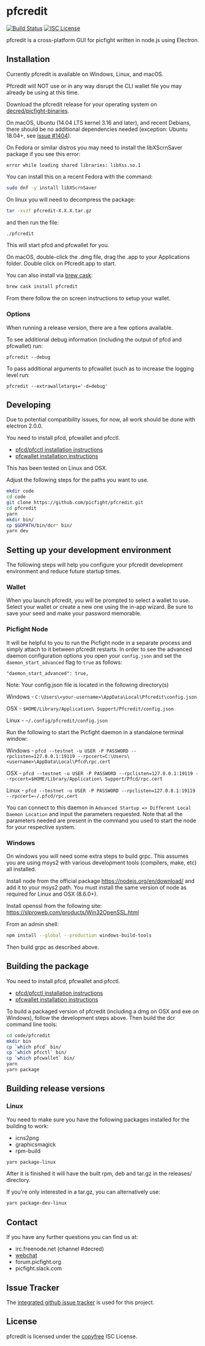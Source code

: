 # pfcredit

[![Build Status](https://travis-ci.org/picfight/pfcredit.png?branch=master)](https://travis-ci.org/picfight/pfcredit)
[![ISC License](http://img.shields.io/badge/license-ISC-blue.svg)](http://copyfree.org)

pfcredit is a cross-platform GUI for picfight written in node.js using
Electron.

## Installation

Currently pfcredit is available on Windows, Linux, and macOS.

Pfcredit will NOT use or in any way disrupt the CLI wallet file you may
already be using at this time.

Download the pfcredit release for your operating system on [decred/picfight-binaries](https://github.com/decred/picfight-binaries/releases).

On macOS, Ubuntu (14.04 LTS kernel 3.16 and later), and recent Debians, there should be
no additional dependencies needed (exception: Ubuntu 18.04+, see [issue #1404](https://github.com/picfight/pfcredit/issues/1404)).

On Fedora or similar distros you may need to install the libXScrnSaver
package if you see this error:
```
error while loading shared libraries: libXss.so.1
```

You can install this on a recent Fedora with the command:

```bash
sudo dnf -y install libXScrnSaver
```

On linux you will need to decompress the package:
```bash
tar -xvzf pfcredit-X.X.X.tar.gz
```
and then run the file:
```bash
./pfcredit
```

This will start pfcd and pfcwallet for you.

On macOS, double-click the .dmg file, drag the .app to your
Applications folder.  Double click on Pfcredit.app to start.

You can also install via [brew cask](https://caskroom.github.io):
```bash
brew cask install pfcredit
```

From there follow the on screen instructions to setup your wallet.

### Options

When running a release version, there are a few options available.

To see additional debug information (including the output of pfcd and pfcwallet) run:

```
pfcredit --debug
```

To pass additional arguments to pfcwallet (such as to increase the logging level run:

```
pfcredit --extrawalletargs='-d=debug'
```

## Developing

Due to potential compatibility issues, for now, all work should be
done with electron 2.0.0.

You need to install pfcd, pfcwallet and pfcctl.

- [pfcd/pfcctl installation instructions](https://github.com/picfight/pfcd#updating)
- [pfcwallet installation instructions](https://github.com/picfight/pfcwallet#installation-and-updating)

This has been tested on Linux and OSX.

Adjust the following steps for the paths you want to use.

``` bash
mkdir code
cd code
git clone https://github.com/picfight/pfcredit.git
cd pfcredit
yarn
mkdir bin/
cp $GOPATH/bin/dcr* bin/
yarn dev
```

## Setting up your development environment
The following steps will help you configure your pfcredit development environment and reduce future startup times.

### Wallet
When you launch pfcredit, you will be prompted to select a wallet to use. Select your wallet or create a new one using the in-app wizard. Be sure to save your seed and make your password memorable.

### Picfight Node
It will be helpful to you to run the Picfight node in a separate process and simply attach to it between pfcredit restarts. In order to see the advanced daemon configuration options you open your ```config.json``` and set the ```daemon_start_advanced``` flag to ```true``` as follows:

```"daemon_start_advanced": true,```

Note: Your config.json file is located in the following directory(s)

Windows - ```C:\Users\<your-username>\AppData\Local\Pfcredit\config.json```

OSX - ```$HOME/Library/Application\ Support/Pfcredit/config.json```

Linux - ```~/.config/pfcredit/config.json```

Run the following to start the Picfight daemon in a standalone terminal window:

Windows - ```pfcd --testnet -u USER -P PASSWORD --rpclisten=127.0.0.1:19119 --rpccert=C:\Users\<username>\AppData\Local\Pfcd\rpc.cert```

OSX - ```pfcd --testnet -u USER -P PASSWORD --rpclisten=127.0.0.1:19119 --rpccert=$HOME/Library/Application\ Support/Pfcd/rpc.cert```

Linux - ```pfcd --testnet -u USER -P PASSWORD --rpclisten=127.0.0.1:19119 --rpccert=~/.pfcd/rpc.cert```

You can connect to this daemon in ```Advanced Startup => Different Local Daemon Location``` and input the parameters requested. Note that all the parameters needed are present in the command you used to start the node for your respective system.

### Windows

On windows you will need some extra steps to build grpc.  This assumes
you are using msys2 with various development tools (compilers, make,
etc) all installed.

Install node from the official package https://nodejs.org/en/download/
and add it to your msys2 path.  You must install the same version of node as required for Linux and OSX (8.6.0+).

Install openssl from the following site:
https://slproweb.com/products/Win32OpenSSL.html

From an admin shell:

```bash
npm install --global --production windows-build-tools
```

Then build grpc as described above.

## Building the package

You need to install pfcd, pfcwallet and pfcctl.

- [pfcd/pfcctl installation instructions](https://github.com/picfight/pfcd#updating)
- [pfcwallet installation instructions](https://github.com/picfight/pfcwallet#installation-and-updating)

To build a packaged version of pfcredit (including a dmg on OSX and
exe on Windows), follow the development steps above.  Then build the
dcr command line tools:

```bash
cd code/pfcredit
mkdir bin
cp `which pfcd` bin/
cp `which pfcctl` bin/
cp `which pfcwallet` bin/
yarn
yarn package
```

## Building release versions

### Linux

You need to make sure you have the following packages installed for the building to work:
- icns2png
- graphicsmagick
- rpm-build

```bash
yarn package-linux
```

After it is finished it will have the built rpm, deb and tar.gz in the releases/ directory.

If you're only interested in a tar.gz, you can alternatively use:

```bash
yarn package-dev-linux
```

## Contact

If you have any further questions you can find us at:

- irc.freenode.net (channel #decred)
- [webchat](https://webchat.freenode.net/?channels=decred)
- forum.picfight.org
- picfight.slack.com

## Issue Tracker

The
[integrated github issue tracker](https://github.com/picfight/pfcredit/issues)
is used for this project.

## License

pfcredit is licensed under the [copyfree](http://copyfree.org) ISC License.
